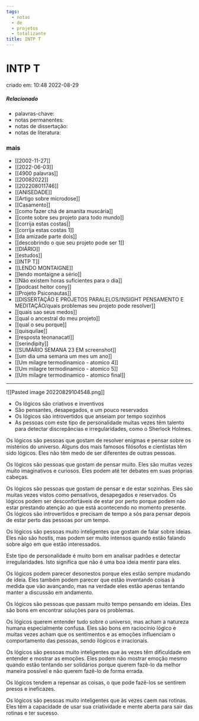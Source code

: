 ```yaml
---
tags:
  - notas
  - de
  - projetos
  - totalizante
title: INTP T
---
```


# INTP T

criado em: 10:48 2022-08-29

##### Relacionado

- palavras-chave: 
- notas permanentes: 
- notas de dissertação:
- notas de literatura: 

### mais

- [[2002-11-27]]
- [[2022-06-03]]
- [[4900 palavras]]
- [[20082022]]
- [[202208011746]]
- [[ANISEDADE]]
- [[Artigo sobre microdose]]
- [[Casamento]]
- [[como fazer chá de amanita muscária]]
- [[conte sobre seu projeto para todo mundo]]
- [[corrija estas costas]]
- [[corrija estas costas 1]]
- [[da amizade parte dois]]
- [[descobrindo o que seu projeto pode ser 1]]
- [[DIÁRIO]]
- [[estudos]]
- [[INTP T]]
- [[LENDO MONTAIGNE]]
- [[lendo montaigne a sério]]
- [[Não existem horas suficientes para o dia]]
- [[podcast heitor cony]]
- [[Projeto Psiconautas]]
- [[DISSERTAÇÃO E PROJETOS PARALELOS/INSIGHT PENSAMENTO E MEDITAÇÃO/quais problemas seu projeto pode resolver]]
- [[quais sao seus medos]]
- [[qual o ancestral do meu projeto]]
- [[qual o seu porque]]
- [[quisquilae]]
- [[resposta teonanacatl]]
- [[serindipity]]
- [[SUMÁRIO SEMANA 23 EM screenshot]]
- [[um dia uma semana um mes um ano]]
- [[Um milagre termodinamico - atomico 4]]
- [[Um milagre termodinamico - atomico 5]]
- [[Um milagre termodinamico - atomico final]]

---

![[Pasted image 20220829104548.png]]

- Os lógicos são criativos e inventivos 
- São pensantes, desapegados, e um pouco reservados 
- Os lógicos são introvertidos que anseiam por tempo sozinhos 
- As pessoas com este tipo de personalidade muitas vezes têm talento para detectar discrepâncias e irregularidades, como o Sherlock Holmes.

Os lógicos são pessoas que gostam de resolver enigmas e pensar sobre os mistérios do universo. Alguns dos mais famosos filósofos e cientistas têm sido lógicos. Eles não têm medo de ser diferentes de outras pessoas.

Os lógicos são pessoas que gostam de pensar muito. Eles são muitas vezes muito imaginativos e curiosos. Eles podem até ter debates em suas próprias cabeças.

Os lógicos são pessoas que gostam de pensar e de estar sozinhas. Eles são muitas vezes vistos como pensativos, desapegados e reservados. Os lógicos podem ser desconfortáveis de estar por perto porque podem não estar prestando atenção ao que está acontecendo no momento presente. Os lógicos são introvertidos e precisam de tempo a sós para pensar depois de estar perto das pessoas por um tempo.

Os lógicos são pessoas muito inteligentes que gostam de falar sobre ideias. Eles não são hostis, mas podem ser muito intensos quando estão falando sobre algo em que estão interessados.

Este tipo de personalidade é muito bom em analisar padrões e detectar irregularidades. Isto significa que não é uma boa ideia mentir para eles.

Os lógicos podem parecer desonestos porque eles estão sempre mudando de ideia. Eles também podem parecer que estão inventando coisas à medida que vão avançando, mas na verdade eles estão apenas tentando manter a discussão em andamento.

Os lógicos são pessoas que passam muito tempo pensando em ideias. Eles são bons em encontrar soluções para os problemas.

Os lógicos querem entender tudo sobre o universo, mas acham a natureza humana especialmente confusa. Eles são bons em raciocínio lógico e muitas vezes acham que os sentimentos e as emoções influenciam o comportamento das pessoas, sendo ilógicos e irracionais.

Os lógicos são pessoas muito inteligentes que às vezes têm dificuldade em entender e mostrar as emoções. Eles podem não mostrar emoção mesmo quando estão tentando ser solidários porque querem fazê-lo da melhor maneira possível e não querem fazê-lo de forma errada.

Os lógicos tendem a repensar as coisas, o que pode fazê-los se sentirem presos e ineficazes.

Os lógicos são pessoas muito inteligentes que às vezes caem nas rotinas. Eles têm a capacidade de usar sua criatividade e mente aberta para sair das rotinas e ter sucesso.
